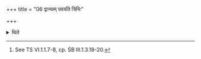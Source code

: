 +++
title = "06 द्वाभ्याम् पवयति त्रिभिः"

+++

<details><summary>थिते</summary>

6. It has been said in a Brāhmaṇa-text, “(The Adhvaryu) should purify (the sacrificer) by means of two (bunches of Darbha grass each time), by means of three (bunches of Darbha grass each time) etc.[^1]  


[^1]: See TS VI.1.1.7-8, cp. ŚB III.1.3.18-20.
</details>
